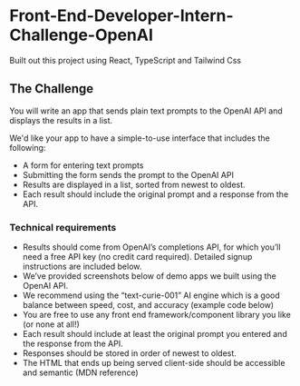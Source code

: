 # Front-End-Developer-Intern-Challenge-OpenAI

Built out this project using React, TypeScript and Tailwind Css

## The Challenge

You will write an app that sends plain text prompts to the OpenAI API and displays the results in a list.

We'd like your app to have a simple-to-use interface that includes the following:
* A form for entering text prompts
* Submitting the form sends the prompt to the OpenAI API
* Results are displayed in a list, sorted from newest to oldest. 
* Each result should include the original prompt and a response from the API.

### Technical requirements

* Results should come from OpenAI’s completions API, for which you’ll need a free API key (no credit card required). Detailed signup instructions are included below.
* We’ve provided screenshots below of demo apps we built using the OpenAI API. 
* We recommend using the “text-curie-001” AI engine which is a good balance between speed, cost, and accuracy (example code below)
* You are free to use any front end framework/component library you like (or none at all!)
* Each result should include at least the original prompt you entered and the response from the API.
* Responses should be stored in order of newest to oldest.
* The HTML that ends up being served client-side should be accessible and semantic (MDN reference)






